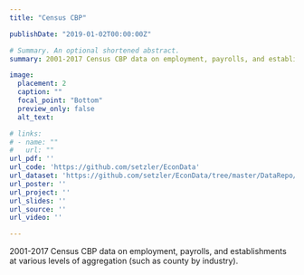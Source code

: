 ```yaml
---
title: "Census CBP"

publishDate: "2019-01-02T00:00:00Z"

# Summary. An optional shortened abstract.
summary: 2001-2017 Census CBP data on employment, payrolls, and establishments at various levels of aggregation (e.g., industry-by-county). 

image:
  placement: 2
  caption: ""
  focal_point: "Bottom"
  preview_only: false
  alt_text: 

# links:
# - name: ""
#   url: ""
url_pdf: ''
url_code: 'https://github.com/setzler/EconData'
url_dataset: 'https://github.com/setzler/EconData/tree/master/DataRepo/CensusCBP'
url_poster: ''
url_project: ''
url_slides: ''
url_source: ''
url_video: ''

---
```


2001-2017 Census CBP data on employment, payrolls, and establishments at various levels of aggregation (such as county by industry). 
